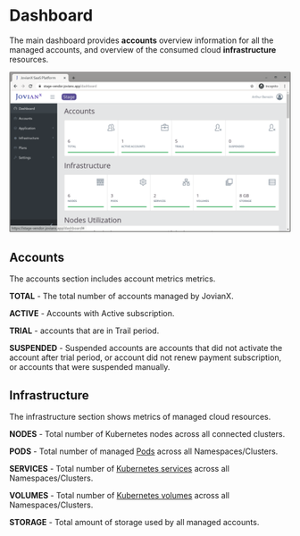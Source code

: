 # Dashboard

The main dashboard provides **accounts** overview information for all the managed accounts, and overview of the consumed cloud **infrastructure** resources. 

![JovianX Dahsboard](../.gitbook/assets/screenshot-20200902011247-1200x685.png)

## Accounts

The accounts section includes account metrics metrics.

**TOTAL** - The total number of accounts managed by JovianX.

**ACTIVE** - Accounts with Active subscription.

**TRIAL** - accounts that are in Trail period. 

**SUSPENDED** - Suspended accounts are accounts that did not activate the account after trial period, or account did not renew payment subscription, or accounts that were suspended manually.

## Infrastructure

The infrastructure section shows metrics of managed cloud resources.

**NODES** - Total number of Kubernetes nodes across all connected clusters. 

**PODS** - Total number of managed [Pods](https://kubernetes.io/docs/concepts/workloads/pods/pod/) across all Namespaces/Clusters.

**SERVICES** -  Total number of [Kubernetes services](https://kubernetes.io/docs/concepts/services-networking/service/) across all Namespaces/Clusters.

**VOLUMES** - Total number of [Kubernetes volumes](https://kubernetes.io/docs/concepts/storage/volumes/) across all Namespaces/Clusters.

**STORAGE** - Total amount of storage used by all managed accounts.





